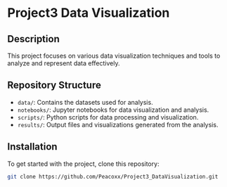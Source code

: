 # Project3 Data Visualization

## Description

This project focuses on various data visualization techniques and tools to analyze and represent data effectively.

## Repository Structure

- `data/`: Contains the datasets used for analysis.
- `notebooks/`: Jupyter notebooks for data visualization and analysis.
- `scripts/`: Python scripts for data processing and visualization.
- `results/`: Output files and visualizations generated from the analysis.

## Installation

To get started with the project, clone this repository:

```sh
git clone https://github.com/Peacoxx/Project3_DataVisualization.git

